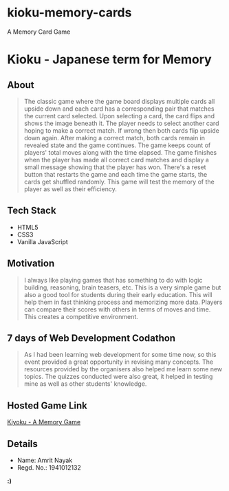 # kioku-memory-cards
A Memory Card Game

# Kioku - Japanese term for Memory

## About
> The classic game where the game board displays multiple cards all upside down and each card has a corresponding pair that matches the current card selected.
> Upon selecting a card, the card flips and shows the image beneath it.
> The player needs to select another card hoping to make a correct match. If wrong then both cards flip upside down again. After making a correct match, both cards remain in revealed state and the game continues.
> The game keeps count of players' total moves along with the time elapsed.
> The game finishes when the player has made all correct card matches and display a small message showing that the player has won.
> There's a reset button that restarts the game and each time the game starts, the cards get shuffled randomly.
> This game will test the memory of the player as well as their efficiency.

## Tech Stack
* HTML5
* CSS3
* Vanilla JavaScript

## Motivation
> I always like playing games that has something to do with logic building, reasoning, brain teasers, etc.
> This is a very simple game but also a good tool for students during their early education.
> This will help them in fast thinking process and memorizing more data.
> Players can compare their scores with others in terms of moves and time. This creates a competitive environment.

## 7 days of Web Development Codathon

> As I had been learning web development for some time now, so this event provided a great opportunity in revising many concepts.
> The resources provided by the organisers also helped me learn some new topics.
> The quizzes conducted were also great, it helped in testing mine as well as other students' knowledge.

## Hosted Game Link
[Kiyoku - A Memory Game](https://amritnayak.github.io/kioku-memory-cards/)

## Details
* Name: Amrit Nayak
* Regd. No.: 1941012132

**:)**
